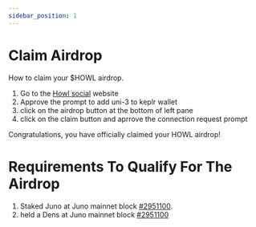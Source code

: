 ```yaml
---
sidebar_position: 1
---
```


# Claim Airdrop

How to claim your $HOWL airdrop.

  1) Go to the [Howl social](https://beta.howl.social/) website
  2) Approve the prompt to add uni-3 to keplr wallet
  3) click on the airdrop button at the bottom of left pane      
  5) click on the claim button and aprrove the connection request prompt
  
  Congratulations, you have officially claimed your HOWL airdrop!
  
  
  # Requirements To Qualify For The Airdrop
  
  1) Staked Juno at Juno mainnet block [#2951100](https://www.mintscan.io/juno/blocks/2951100).
  2) held a Dens at Juno mainnet block [#2951100](https://www.mintscan.io/juno/blocks/2951100)
  
  
  

